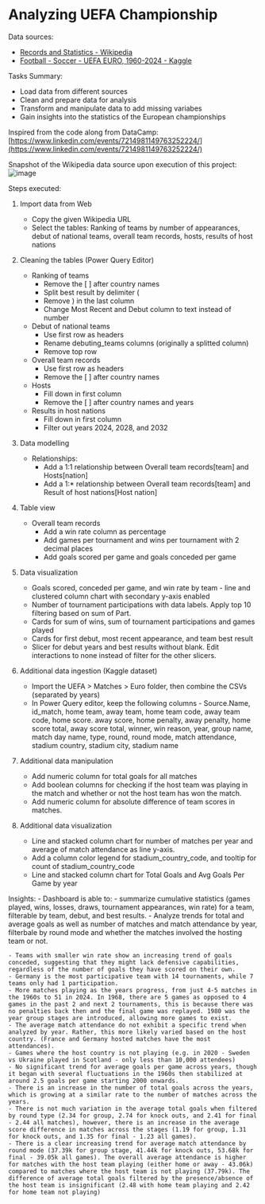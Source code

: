 # Analyzing UEFA Championship

Data sources:

- [Records and Statistics - Wikipedia](https://en.wikipedia.org/wiki/UEFA_European_Championship_records_and_statistics)
- [Football - Soccer - UEFA EURO, 1960-2024 - Kaggle](https://www.kaggle.com/datasets/piterfm/football-soccer-uefa-euro-1960-2024)

Tasks Summary:

- Load data from different sources
- Clean and prepare data for analysis
- Transform and manipulate data to add missing variabes
- Gain insights into the statistics of the European championships

Inspired from the code along from DataCamp: [https://www.linkedin.com/events/7214981149763252224/](https://www.linkedin.com/events/7214981149763252224/)

Snapshot of the Wikipedia data source upon execution of this project:
![image](https://github.com/20100215/Analyzing_Football_Matches/assets/84717650/3c55bf4a-a018-4206-a511-ff1bfce216ac)


Steps executed:

1. Import data from Web
    - Copy the given Wikipedia URL
    - Select the tables: Ranking of teams by number of appearances, debut of national teams, overall team records, hosts, results of host nations
2. Cleaning the tables (Power Query Editor)
    - Ranking of teams
        - Remove the [ ] after country names
        - Split best result by delimiter (
        - Remove ) in the last column
        - Change Most Recent and Debut column to text instead of number
    - Debut of national teams
        - Use first row as headers
        - Rename debuting_teams columns (originally a splitted column)
        - Remove top row
    - Overall team records
        - Use first row as headers
        - Remove the [ ] after country names
    - Hosts
        - Fill down in first column
        - Remove the [ ] after country names and years
    - Results in host nations
        - Fill down in first column
        - Filter out years 2024, 2028, and 2032
3. Data modelling
    - Relationships:
        - Add a 1:1 relationship between Overall team records[team] and Hosts[nation]
        - Add a 1:* relationship between Overall team records[team] and Result of host nations[Host nation]
4. Table view
    - Overall team records
        - Add a win rate column as percentage
        - Add games per tournament and wins per tournament with 2 decimal places
        - Add goals scored per game and goals conceded per game
5. Data visualization
    - Goals scored, conceded per game, and win rate by team - line and clustered column chart with secondary y-axis enabled
    - Number of tournament participations with data labels. Apply top 10 filtering based on sum of Part.
    - Cards for sum of wins, sum of tournament participations and games played
    - Cards for first debut, most recent appearance, and team best result
    - Slicer for debut years and best results without blank. Edit interactions to none instead of filter for the other slicers.

6. Additional data ingestion (Kaggle dataset)
    - Import the UEFA > Matches > Euro folder, then combine the CSVs (separated by years)
    - In Power Query editor, keep the following columns - Source.Name, id_match, home team, away team, home team code, away team code, home score. away score, home penalty, away penalty, home score total, away score total, winner, win reason, year, group name, match day name, type, round, round mode, match attendance, stadium country, stadium city, stadium name
7. Additional data manipulation
    - Add numeric column for total goals for all matches
    - Add boolean columns for checking if the host team was playing in the match and whether or not the host team has won the match.
    - Add numeric column for absolute difference of team scores in matches.
7. Additional data visualization
    - Line and stacked column chart for number of matches per year and average of match attendance as line y-axis.
    - Add a column color legend for stadium_country_code, and tooltip for count of stadium_country_code
    - Line and stacked column chart for Total Goals and Avg Goals Per Game by year

Insights:
    - Dashboard is able to:
        - summarize cumulative statistics (games played, wins, losses, draws, tournament appearances, win rate) for a team, filterable by team, debut, and best results.
        - Analyze trends for total and average goals as well as number of matches and match attendance by year, filterbale by round mode and whether the matches involved the hosting team or not.

    - Teams with smaller win rate show an increasing trend of goals conceded, suggesting that they might lack defensive capabilities, regardless of the number of goals they have scored on their own.
    - Germany is the most participative team with 14 tournaments, while 7 teams only had 1 participation.
    - More matches playing as the years progress, from just 4-5 matches in the 1960s to 51 in 2024. In 1968, there are 5 games as opposed to 4 games in the past 2 and next 2 tournaments, this is because there was no penalties back then and the final game was replayed. 1980 was the year group stages are introduced, allowing more games to exist.
    - The average match attendance do not exhibit a specific trend when analyzed by year. Rather, this more likely varied based on the host country. (France and Germany hosted matches have the most attendances).
    - Games where the host country is not playing (e.g. in 2020 - Sweden vs Ukraine played in Scotland - only less than 10,000 attendees)
    - No significant trend for average goals per game across years, though it began with several fluctuations in the 1960s then stabilized at around 2.5 goals per game starting 2000 onwards.
    - There is an increase in the number of total goals across the years, which is growing at a similar rate to the number of matches across the years.
    - There is not much variation in the average total goals when filtered by round type (2.34 for group, 2.74 for knock outs, and 2.41 for final - 2.44 all matches), however, there is an increase in the average score difference in matches across the stages (1.19 for group, 1.31 for knock outs, and 1.35 for final - 1.23 all games).
    - There is a clear increasing trend for average match attendance by round mode (37.39k for group stage, 41.44k for knock outs, 53.68k for final - 39.05k all games). The overall average attendance is higher for matches with the host team playing (either home or away - 43.06k) compared to matches where the host team is not playing (37.79k). The difference of average total goals filtered by the presence/absence of the host team is insignificant (2.48 with home team playing and 2.42 for home team not playing)

        